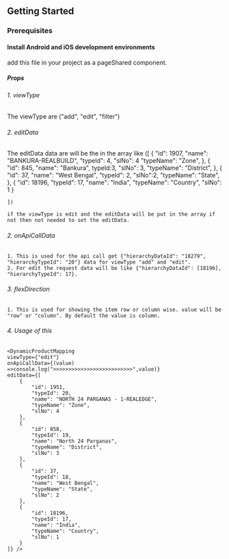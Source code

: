 ## Getting Started
### Prerequisites
#### Install Android and iOS development environments
  add this file in your project as a pageShared component.

##### Props

###### 1. viewType
 The viewType are ("add", "edit", "filter")

###### 2. editData
 The editData data are will be the in the array like ([
        {
             "id": 1907,
            "name": "BANKURA-REALBUILD",
            "typeId": 4,
            "slNo": 4
            "typeName": "Zone",
        },
        {
             "id": 845,
            "name": "Bankura",
            typeId:3,
            "slNo": 3,
            "typeName": "District",
        },
        {
             "id": 37,
            "name": "West Bengal",
            "typeId": 2,
            "slNo":2,
            "typeName": "State",
        },
        {
            "id": 18196,
            "typeId": 17,
            "name": "India",
            "typeName": "Country",
            "slNo": 1
        }
       
    ])

    if the viewType is edit and the editData will be put in the array if not then not needed to set the editData.

###### 2. onApiCallData
    1. This is used for the api call get {"hierarchyDataId": "18279", "hierarchyTypeId": "20"} data for viewType "add" and "edit".
    2. For edit the request data will be like {"hierarchyDataId": [18196], "hierarchyTypeId": 17}.

###### 3. flexDirection
    1. This is used for showing the item row or column wise. value will be "row" or "column". By default the value is column.

###### 4. Usage of this
    <DynamicProductMapping
    viewType={"edit"}
    onApiCallData={(value) =>console.log(">>>>>>>>>>>>>>>>>>>>>>>>>>",value)}
    editData={[
        {
            "id": 1951,
            "typeId": 20,
            "name": "NORTH 24 PARGANAS - 1-REALEDGE",
            "typeName": "Zone",
            "slNo": 4
        },
        {
            "id": 858,
            "typeId": 19,
            "name": "North 24 Parganas",
            "typeName": "District",
            "slNo": 3
        },
        {
            "id": 37,
            "typeId": 18,
            "name": "West Bengal",
            "typeName": "State",
            "slNo": 2
        },
        {
            "id": 18196,
            "typeId": 17,
            "name": "India",
            "typeName": "Country",
            "slNo": 1
        }
    ]} />

